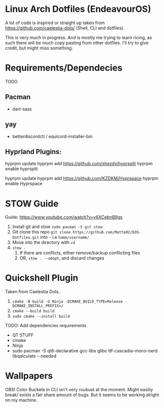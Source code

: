 # Linux Arch Dotfiles (EndeavourOS)

A lot of code is inspired or straight up taken from https://github.com/caelestia-dots/ (Shell, CLI and dotfiles).

This is very much in progress. And is mostly me trying to learn ricing, as such there will be much copy pasting from other dotfiles. I'll try to give credit, but might miss something. 

# Requirements/Dependecies
TODO

## Pacman

- dart-sass

## yay

- betterdiscordctl / equicord-installer-bin

## Hyprland Plugins:

hyprpm update
hyprpm add https://github.com/shezdy/hyprsplit
hyprpm enable hyprsplit

hyprpm update
hyprpm add https://github.com/KZDKM/Hyprspace
hyprpm enable Hyprspace

# STOW Guide
Guide: https://www.youtube.com/watch?v=y6XCebnB9gs

1. Install git and stow `sudo pacman -S git stow`
1. Git clone this repo `git clone https://github.com/Matte02/EOS-Dotfiles.git` into `~` i.e `home/username/`
1. Move into the directory with `cd`
1. `stow .`
    1. If there are conflicts, either remove/backup conflicting files
    1. OR, `stow . --adopt`, and discard changes

# Quickshell Plugin
Taken from Caelestia Dots. 

1. `cmake -B build -G Ninja -DCMAKE_BUILD_TYPE=Release -DCMAKE_INSTALL_PREFIX=/`
1. `cmake --build build`
1. `sudo cmake --install build`

TODO: Add dependencies requirements
- QT STUFF
- cmake
- Ninja
- sudo pacman -S qt6-declarative gcc-libs glibc ttf-cascadia-mono-nerd libqalculate --needed


# Wallpapers
OBS! Color Buckets in CLI isn't very roubust at the moment. Might easiliy break/ exists a fair share amount of bugs. But it seems to be working alright on my machine.